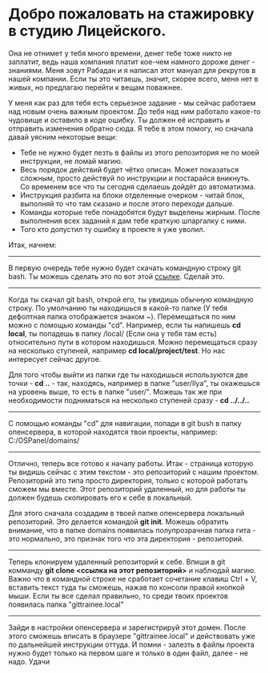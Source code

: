 <h1>Добро пожаловать на стажировку в студию Лицейского.</h1>
<p>Она не отнимет у тебя много времени, денег тебе тоже никто не заплатит, ведь наша компания платит кое-чем намного дороже денег - знаниями. Меня зовут Рабадан и я написал этот мануал для рекрутов в нашей компании. Если ты это читаешь, значит, скорее всего, меня нет в живых, но предлагаю перейти к вещам поважнее.</p>
<p>У меня как раз для тебя есть серьезное задание - мы сейчас работаем над новым очень важным проектом. До тебя над ним работало какое-то чудовище и оставило в коде ошибку. Ты должен её исправить и отправить изменения обратно сюда. Я тебе в этом помогу, но сначала давай уясним некоторые вещи:</p>
<ul>
    <li> Тебе не нужно будет лезть в файлы из этого репозитория не по моей инструкции, не ломай магию.
    <li> Весь порядок действий будет чётко описан. Может показаться сложным, просто действуй по инструкции и постарайся вникнуть. Со временем все что ты сегодня сделаешь дойдёт до автоматизма.
    <li> Инструкция разбита на блоки отделенные очерком - читай блок, выполняй то что там сказано и после этого переходи дальше.
    <li> Команды которые тебе понадобятся будут выделены жирным. После выполнения всех заданий я дам тебе краткую шпаргалку с ними.
    <li> Того кто допустил ту ошибку в проекте я уже уволил.
</ul>
<p>Итак, начнем:</p>
<hr>
<p>В первую очередь тебе нужно будет скачать командную строку git bash. Ты можешь сделать это по вот этой <a href="https://git-scm.com/downloads">ссылке</a>. Сделай это.</p><hr>
<p>Когда ты скачал git bash, открой его, ты увидишь обычную командную строку. По умолчанию ты находишься в какой-то папке (У тебя дефолтная папка отображается знаком ~). Перемещаться по ним можно с помощью команды "cd". Например, если ты напишешь <b>cd local</b>, ты попадешь в папку /local/ (Если она у тебя там есть) относительно пути в котором находишься. Можно перемещаться сразу на несколько ступеней, например <b>cd local/project/test</b>. Но нас интересует сейчас другое.</p>
<p>Для того чтобы выйти из папки где ты находишься используются две точки - <b>cd ..</b> - так, находясь, например в папке "user/Ilya", ты окажешься на уровень выше, то есть в папке "user/". Можешь так же при необходимости подниматься на несколько ступеней сразу - <b>cd ../../..</b></p><hr>
<p>С помощью команды "cd" для навигации, попади в git bush в папку опенсервера, в которой находятся твои проекты, например: C:/OSPanel/domains/</p><hr>
<p>Отлично, теперь все готово к началу работы. Итак - страница которую ты видишь сейчас с этим текстом - это репозиторий с нашим проектом. Репозиторий это типа просто директория, только с которой работать сможем мы вместе. Этот репозиторий удаленный, но для работы ты должен будешь скопировать его к себе в локальный.</p>
<p>Для этого сначала создадим в твоей папке опенсервера локальный репозиторий. Это делается командой <b>git init</b>. Можешь обратить внимание, что в папке domains появилась полупрозрачная папка гита - это нормально, это признак того что эта директория - репозиторий.</p><hr>
<p>Теперь клонируем удаленный репозиторий к себе. Впиши в git комманду <b>git clone &ltссылка на этот репозиторий&gt</b> и наблюдай магию. Важно что в командной строке не сработает сочетание клавиш Ctrl + V, вставить текст туда ты сможешь, нажав по консоли правой кнопкой мыши. Если ты все сделал правильно, то среди твоих проектов появилась папка "gittrainee.local"</p><hr>
<p>Зайди в настройки опенсервера и зарегистрируй этот домен. После этого сможешь вписать в браузере "gittrainee.local" и действовать уже по дальнейшей инструкции оттуда. И помни - залезть в файлы проекта нужно будет только на первом шаге и только в один файл, далее - не надо. Удачи</p>